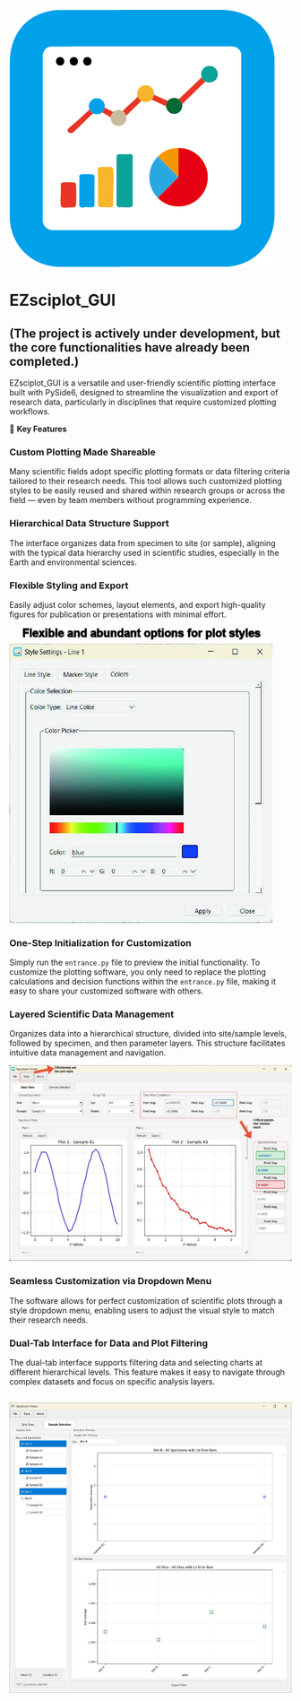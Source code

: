 ![EZsciplot_GUI](icon/icon.png)

# EZsciplot_GUI
## (The project is actively under development, but the core functionalities have already been completed.)
EZsciplot_GUI is a versatile and user-friendly scientific plotting interface built with PySide6, designed to streamline the visualization and export of research data, particularly in disciplines that require customized plotting workflows.

🌟 **Key Features**

### Custom Plotting Made Shareable
Many scientific fields adopt specific plotting formats or data filtering criteria tailored to their research needs. This tool allows such customized plotting styles to be easily reused and shared within research groups or across the field — even by team members without programming experience.

### Hierarchical Data Structure Support
The interface organizes data from specimen to site (or sample), aligning with the typical data hierarchy used in scientific studies, especially in the Earth and environmental sciences.

### Flexible Styling and Export
Easily adjust color schemes, layout elements, and export high-quality figures for publication or presentations with minimal effort.

![EZsciplot_GUI](fig/fig2.jpg)

### One-Step Initialization for Customization
Simply run the `entrance.py` file to preview the initial functionality. To customize the plotting software, you only need to replace the plotting calculations and decision functions within the `entrance.py` file, making it easy to share your customized software with others.

### Layered Scientific Data Management
Organizes data into a hierarchical structure, divided into site/sample levels, followed by specimen, and then parameter layers. This structure facilitates intuitive data management and navigation.

![EZsciplot_GUI](fig/fig1.jpg)

### Seamless Customization via Dropdown Menu
The software allows for perfect customization of scientific plots through a style dropdown menu, enabling users to adjust the visual style to match their research needs.

### Dual-Tab Interface for Data and Plot Filtering
The dual-tab interface supports filtering data and selecting charts at different hierarchical levels. This feature makes it easy to navigate through complex datasets and focus on specific analysis layers.

![EZsciplot_GUI](fig/fig3.jpg)
---
